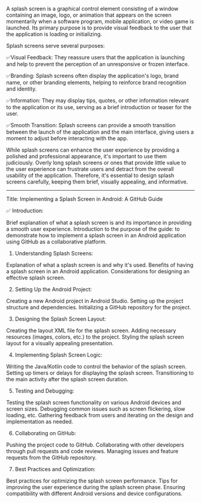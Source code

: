 A splash screen is a graphical control element consisting of a window containing an image, logo, or animation that appears on the screen momentarily when a software program, mobile application, or video game is launched. Its primary purpose is to provide visual feedback to the user that the application is loading or initializing.

Splash screens serve several purposes:

✅Visual Feedback: They reassure users that the application is launching and help to prevent the perception of an unresponsive or frozen interface.

✅Branding: Splash screens often display the application's logo, brand name, or other branding elements, helping to reinforce brand recognition and identity.

✅Information: They may display tips, quotes, or other information relevant to the application or its use, serving as a brief introduction or teaser for the user.

✅Smooth Transition: Splash screens can provide a smooth transition between the launch of the application and the main interface, giving users a moment to adjust before interacting with the app.



While splash screens can enhance the user experience by providing a polished and professional appearance, it's important to use them judiciously. Overly long splash screens or ones that provide little value to the user experience can frustrate users and detract from the overall usability of the application. Therefore, it's essential to design splash screens carefully, keeping them brief, visually appealing, and informative.

-----------------------------------------------------------------------------------------------------------------------------------------------------------------------------------------------------------------------
Title: Implementing a Splash Screen in Android: A GitHub Guide

✅ Introduction:

Brief explanation of what a splash screen is and its importance in providing a smooth user experience.
Introduction to the purpose of the guide: to demonstrate how to implement a splash screen in an Android application using GitHub as a collaborative platform.

1. Understanding Splash Screens:

Explanation of what a splash screen is and why it's used.
Benefits of having a splash screen in an Android application.
Considerations for designing an effective splash screen.


2. Setting Up the Android Project:

Creating a new Android project in Android Studio.
Setting up the project structure and dependencies.
Initializing a GitHub repository for the project.


3. Designing the Splash Screen Layout:

Creating the layout XML file for the splash screen.
Adding necessary resources (images, colors, etc.) to the project.
Styling the splash screen layout for a visually appealing presentation.


4. Implementing Splash Screen Logic:

Writing the Java/Kotlin code to control the behavior of the splash screen.
Setting up timers or delays for displaying the splash screen.
Transitioning to the main activity after the splash screen duration.


5. Testing and Debugging:

Testing the splash screen functionality on various Android devices and screen sizes.
Debugging common issues such as screen flickering, slow loading, etc.
Gathering feedback from users and iterating on the design and implementation as needed.

6. Collaborating on GitHub:

Pushing the project code to GitHub.
Collaborating with other developers through pull requests and code reviews.
Managing issues and feature requests from the GitHub repository.

7. Best Practices and Optimization:

Best practices for optimizing the splash screen performance.
Tips for improving the user experience during the splash screen phase.
Ensuring compatibility with different Android versions and device configurations.


